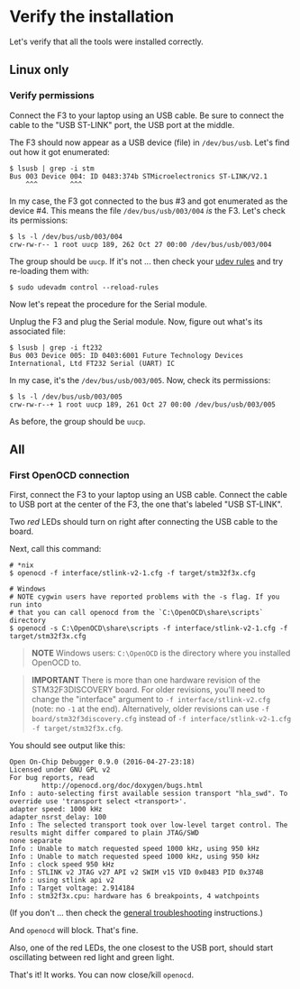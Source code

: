 # Verify the installation

Let's verify that all the tools were installed correctly.

## Linux only

### Verify permissions

Connect the F3 to your laptop using an USB cable. Be sure to connect the cable
to the "USB ST-LINK" port, the USB port at the middle.

The F3 should now appear as a USB device (file) in `/dev/bus/usb`. Let's find
out how it got enumerated:

```
$ lsusb | grep -i stm
Bus 003 Device 004: ID 0483:374b STMicroelectronics ST-LINK/V2.1
    ^^^        ^^^
```

In my case, the F3 got connected to the bus #3 and got enumerated as the device
#4. This means the file `/dev/bus/usb/003/004` *is* the F3. Let's check its
permissions:

```
$ ls -l /dev/bus/usb/003/004
crw-rw-r-- 1 root uucp 189, 262 Oct 27 00:00 /dev/bus/usb/003/004
```

The group should be `uucp`. If it's not ... then check your [udev rules] and try
re-loading them with:

[udev rules]: 03-setup/linux.html#udev%20rules

```
$ sudo udevadm control --reload-rules
```

Now let's repeat the procedure for the Serial module.

Unplug the F3 and plug the Serial module. Now, figure out what's its associated
file:

```
$ lsusb | grep -i ft232
Bus 003 Device 005: ID 0403:6001 Future Technology Devices International, Ltd FT232 Serial (UART) IC
```

In my case, it's the `/dev/bus/usb/003/005`. Now, check its permissions:

```
$ ls -l /dev/bus/usb/003/005
crw-rw-r--+ 1 root uucp 189, 261 Oct 27 00:00 /dev/bus/usb/003/005
```

As before, the group should be `uucp`.

## All

### First OpenOCD connection

First, connect the F3 to your laptop using an USB cable. Connect the cable to
USB port at the center of the F3, the one that's labeled "USB ST-LINK".

Two *red* LEDs should turn on right after connecting the USB cable to the board.

Next, call this command:

```
# *nix
$ openocd -f interface/stlink-v2-1.cfg -f target/stm32f3x.cfg

# Windows
# NOTE cygwin users have reported problems with the -s flag. If you run into
# that you can call openocd from the `C:\OpenOCD\share\scripts` directory
$ openocd -s C:\OpenOCD\share\scripts -f interface/stlink-v2-1.cfg -f target/stm32f3x.cfg
```

> **NOTE** Windows users: `C:\OpenOCD` is the directory where you installed
> OpenOCD to.

> **IMPORTANT** There is more than one hardware revision of the
> STM32F3DISCOVERY board. For older revisions, you'll need to change the
> "interface" argument to `-f interface/stlink-v2.cfg` (note: no `-1` at the
> end). Alternatively, older revisions can use `-f board/stm32f3discovery.cfg`
> instead of `-f interface/stlink-v2-1.cfg -f target/stm32f3x.cfg`.

You should see output like this:

```
Open On-Chip Debugger 0.9.0 (2016-04-27-23:18)
Licensed under GNU GPL v2
For bug reports, read
        http://openocd.org/doc/doxygen/bugs.html
Info : auto-selecting first available session transport "hla_swd". To override use 'transport select <transport>'.
adapter speed: 1000 kHz
adapter_nsrst_delay: 100
Info : The selected transport took over low-level target control. The results might differ compared to plain JTAG/SWD
none separate
Info : Unable to match requested speed 1000 kHz, using 950 kHz
Info : Unable to match requested speed 1000 kHz, using 950 kHz
Info : clock speed 950 kHz
Info : STLINK v2 JTAG v27 API v2 SWIM v15 VID 0x0483 PID 0x374B
Info : using stlink api v2
Info : Target voltage: 2.914184
Info : stm32f3x.cpu: hardware has 6 breakpoints, 4 watchpoints
```

(If you don't ... then check the [general troubleshooting] instructions.)

[general troubleshooting]: appendix/1-general-troubleshooting/README.html

And `openocd` will block. That's fine.

Also, one of the red LEDs, the one closest to the USB port, should start
oscillating between red light and green light.

That's it! It works. You can now close/kill `openocd`.

